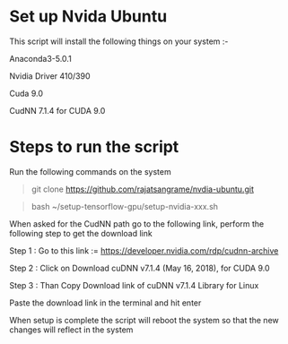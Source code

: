 # Set up Nvida Ubuntu

This script will install the following things on your system :-

Anaconda3-5.0.1

Nvidia Driver 410/390 

Cuda 9.0

CudNN 7.1.4 for CUDA 9.0

# Steps to run the script 

Run the following commands on the system

> git clone https://github.com/rajatsangrame/nvdia-ubuntu.git

> bash ~/setup-tensorflow-gpu/setup-nvidia-xxx.sh

When asked for the CudNN path go to the following link, perform the following step to get the download link

Step 1 : Go to this link := https://developer.nvidia.com/rdp/cudnn-archive

Step 2 : Click on Download cuDNN v7.1.4 (May 16, 2018), for CUDA 9.0

Step 3 : Than Copy Download link of cuDNN v7.1.4 Library for Linux

Paste the download link in the terminal and hit enter

When setup is complete the script will reboot the system so that the new changes will reflect in the system

